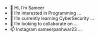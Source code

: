 - 👋 Hi, I’m Sameer
- 👀 I’m interested in Programming ...
- 🌱 I’m currently learning CyberSecurity  ...
- 💞️ I’m looking to collaborate on ...
- 📫 Instagram sameerpanhwar23 ...

<!---
sameerpanhwarit/sameerpanhwarit is a ✨ special ✨ repository because its `README.md` (this file) appears on your GitHub profile.
You can click the Preview link to take a look at your changes.
--->
